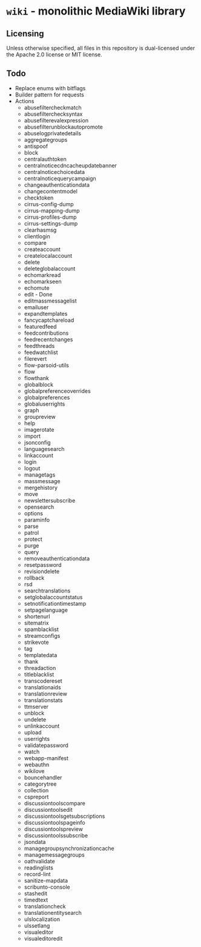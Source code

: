 # `wiki` - monolithic MediaWiki library


## Licensing

Unless otherwise specified, all files in this repository is dual-licensed under the Apache 2.0 license or MIT license.

## Todo
* Replace enums with bitflags
* Builder pattern for requests
* Actions
  * abusefiltercheckmatch
  * abusefilterchecksyntax
  * abusefilterevalexpression
  * abusefilterunblockautopromote
  * abuselogprivatedetails
  * aggregategroups
  * antispoof
  * block
  * centralauthtoken
  * centralnoticecdncacheupdatebanner
  * centralnoticechoicedata
  * centralnoticequerycampaign
  * changeauthenticationdata
  * changecontentmodel
  * checktoken
  * cirrus-config-dump
  * cirrus-mapping-dump
  * cirrus-profiles-dump
  * cirrus-settings-dump
  * clearhasmsg
  * clientlogin
  * compare
  * createaccount
  * createlocalaccount
  * delete
  * deleteglobalaccount
  * echomarkread
  * echomarkseen
  * echomute
  * edit - Done
  * editmassmessagelist
  * emailuser
  * expandtemplates
  * fancycaptchareload
  * featuredfeed
  * feedcontributions
  * feedrecentchanges
  * feedthreads
  * feedwatchlist
  * filerevert
  * flow-parsoid-utils
  * flow
  * flowthank
  * globalblock
  * globalpreferenceoverrides
  * globalpreferences
  * globaluserrights
  * graph
  * groupreview
  * help
  * imagerotate
  * import
  * jsonconfig
  * languagesearch
  * linkaccount
  * login
  * logout
  * managetags
  * massmessage
  * mergehistory
  * move
  * newslettersubscribe
  * opensearch
  * options
  * paraminfo
  * parse
  * patrol
  * protect
  * purge
  * query
  * removeauthenticationdata
  * resetpassword
  * revisiondelete
  * rollback
  * rsd
  * searchtranslations
  * setglobalaccountstatus
  * setnotificationtimestamp
  * setpagelanguage
  * shortenurl
  * sitematrix
  * spamblacklist
  * streamconfigs
  * strikevote
  * tag
  * templatedata
  * thank
  * threadaction
  * titleblacklist
  * transcodereset
  * translationaids
  * translationreview
  * translationstats
  * ttmserver
  * unblock
  * undelete
  * unlinkaccount
  * upload
  * userrights
  * validatepassword
  * watch
  * webapp-manifest
  * webauthn
  * wikilove
  * bouncehandler
  * categorytree
  * collection
  * cspreport
  * discussiontoolscompare
  * discussiontoolsedit
  * discussiontoolsgetsubscriptions
  * discussiontoolspageinfo
  * discussiontoolspreview
  * discussiontoolssubscribe
  * jsondata
  * managegroupsynchronizationcache
  * managemessagegroups
  * oathvalidate
  * readinglists
  * record-lint
  * sanitize-mapdata
  * scribunto-console
  * stashedit
  * timedtext
  * translationcheck
  * translationentitysearch
  * ulslocalization
  * ulssetlang
  * visualeditor
  * visualeditoredit
